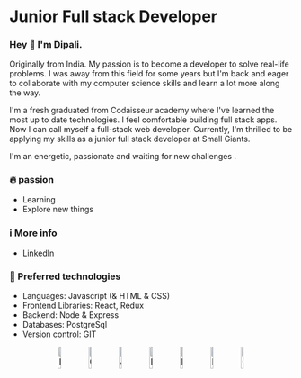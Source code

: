 

# Junior Full stack Developer
### Hey 👋 I'm Dipali.
Originally from India. My passion is to become a developer to solve real-life problems. I was away from this field for some years but I'm back and eager to collaborate with my computer science skills and learn a lot more along the way.  

I'm a fresh graduated from Codaisseur academy where I've learned the most up to date technologies.
I feel comfortable building full stack apps. Now I can call myself a full-stack web developer. Currently, I'm thrilled to be applying my skills as a junior full stack developer at Small Giants. 

I'm an energetic, passionate and waiting for new challenges . 

### 🔥 passion 

- Learning
- Explore new things


### ℹ️ More info

- [LinkedIn](https://www.linkedin.com/in/dipali-tarlekar/)

### 🤖 Preferred technologies

- Languages: Javascript (& HTML & CSS)
- Frontend Libraries: React, Redux
- Backend: Node & Express
- Databases: PostgreSql
- Version control: GIT

<p align="center">
    <img src="https://user-images.githubusercontent.com/31222514/149814154-3de042e2-bccf-4f0e-8d0e-98a2dbcae7c0.png" width="10%" alt="HTML logo">
    <img src="https://user-images.githubusercontent.com/31222514/149813532-e214a55c-9b91-4b71-bb17-0dcf18903f7a.png" width="10%" alt="CSS logo">
    <img src="https://user-images.githubusercontent.com/31222514/149812547-405716a0-b974-4da4-b749-f2b4a8adc1d8.png" width="10%" alt="Javascript logo">
    <img src="https://user-images.githubusercontent.com/31222514/149813755-3f74a208-1e4c-4d81-b848-1d4f1a18b969.png" width="10%" alt="React logo">
    <img src="https://user-images.githubusercontent.com/31222514/149943049-95f0909a-9c2b-4fae-bd04-647d531dd10d.png" width="10%" alt="NODE logo">
    <img src="https://upload.wikimedia.org/wikipedia/commons/thumb/2/29/Postgresql_elephant.svg/1200px-Postgresql_elephant.svg.png" width="10%" alt="NODE logo">
    <img src="https://user-images.githubusercontent.com/31222514/149814004-a3a2bf91-a257-4d1c-bdff-e1079a524359.png" width="10%" alt="GIT logo">
</p>

